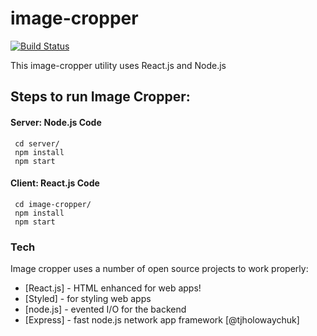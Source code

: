 # image-cropper

[![Build Status](https://travis-ci.org/joemccann/dillinger.svg?branch=master)](./)

This image-cropper utility uses React.js and Node.js

## Steps to run Image Cropper:

#### Server: Node.js Code

```
 cd server/
 npm install
 npm start
```

#### Client: React.js Code

```
 cd image-cropper/
 npm install
 npm start
```

### Tech

Image cropper uses a number of open source projects to work properly:

- [React.js] - HTML enhanced for web apps!
- [Styled] - for styling web apps
- [node.js] - evented I/O for the backend
- [Express] - fast node.js network app framework [@tjholowaychuk]
